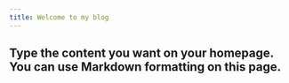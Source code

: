 ```yaml
---
title: Welcome to my blog
---
```


## Type the content you want on your homepage. You can use Markdown formatting on this page.

